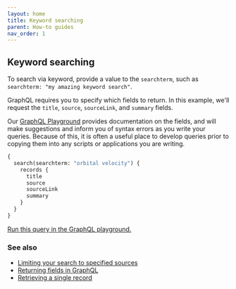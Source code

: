 ```yaml
---
layout: home
title: Keyword searching
parent: How-to guides
nav_order: 1
---
```


## Keyword searching

To search via keyword, provide a value to the `searchterm`, such as `searchterm: "my amazing keyword search"`.

GraphQL requires you to specify which fields to return. In this example, we'll request the `title`, `source`,
`sourceLink`, and `summary` fields.

Our [GraphQL Playground](https://timdex.mit.edu/playground) provides documentation on the fields, and will make
suggestions and inform you of syntax errors as you write your queries. Because of this, it is often a useful place to
develop queries prior to copying them into any scripts or applications you are writing.

```graphql
{
  search(searchterm: "orbital velocity") {
    records {
      title
      source
      sourceLink
      summary
    }
  }
}
```

[Run this query in the GraphQL playground.](https://timdex.mit.edu/playground?query=%7B%0A%20%20search(searchterm%3A%20%22orbital%20velocity%22)%20%7B%0A%20%20%20%20records%20%7B%0A%20%20%20%20%20%20title%0A%20%20%20%20%20%20source%0A%20%20%20%20%20%20sourceLink%0A%20%20%20%20%20%20summary%0A%20%20%20%20%7D%0A%20%20%7D%0A%7D)

### See also

- [Limiting your search to specified sources](using_filters)
- [Returning fields in GraphQL](returning_fields)
- [Retrieving a single record](retrieving_records)
